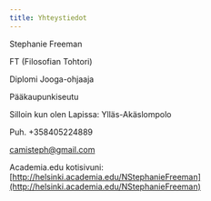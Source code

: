 ```yaml
---
title: Yhteystiedot
---
```


Stephanie Freeman

FT (Filosofian Tohtori)

Diplomi Jooga-ohjaaja

Pääkaupunkiseutu

Silloin kun olen Lapissa: Ylläs-Akäslompolo

Puh. +358405224889

[camisteph@gmail.com](mailto:camisteph@gmail.com)

Academia.edu kotisivuni: [http://helsinki.academia.edu/NStephanieFreeman](http://helsinki.academia.edu/NStephanieFreeman)

